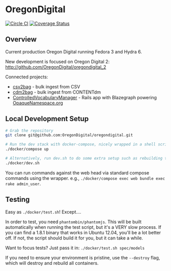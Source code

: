 OregonDigital
=============

[![Circle CI](https://circleci.com/gh/OregonDigital/oregondigital.svg?style=svg)](https://circleci.com/gh/OregonDigital/oregondigital)
[![Coverage Status](https://coveralls.io/repos/OregonDigital/oregondigital/badge.png)](https://coveralls.io/r/OregonDigital/oregondigital)

Overview
-----
Current production Oregon Digital running Fedora 3 and Hydra 6.

New development is focused on Oregon Digital 2: http://github.com/OregonDigital/oregondigital_2

Connected projects:
  - [csv2bag](https://github.com/OregonDigital/csv2bag) - bulk ingest from CSV
  - [cdm2bag](https://github.com/OregonDigital/cdm2bag) - bulk ingest from CONTENTdm
  - [ControlledVocabularyManager](https://github.com/OregonDigital/ControlledVocabularyManager) - Rails app with Blazegraph powering [OpaqueNamespace.org](http://opaquenamespace.org/)


Local Development Setup
-----

```bash
# Grab the repository
git clone git@github.com:OregonDigital/oregondigital.git

# Run the dev stack with docker-compose, nicely wrapped in a shell script
./docker/compose up

# Alternatively, run dev.sh to do some extra setup such as rebuilding the OD1 image and running migrations:
./docker/dev.sh
```

You can run commands against the web head via standard compose commands using
the wrapper.  e.g., `./docker/compose exec web bundle exec rake admin_user`.

Testing
---

Easy as `./docker/test.sh`!  Except....

In order to test, you need `phantombin/phantomjs`.  This will be built
automatically when running the test script, but it's a VERY slow process.  If
you can find a 1.8.1 binary that works in Ubuntu 12.04, you'll be a lot better
off.  If not, the script should build it for you, but it can take a while.

Want to focus tests?  Just pass it in: `./docker/test.sh spec/models`

If you need to ensure your environment is pristine, use the `--destroy` flag,
which will destroy and rebuild all containers.
